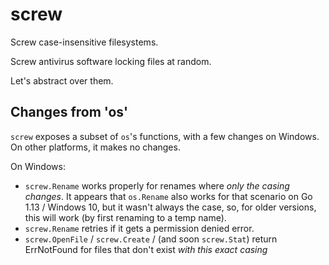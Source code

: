 # screw

Screw case-insensitive filesystems.

Screw antivirus software locking files at random.

Let's abstract over them.

## Changes from 'os'

`screw` exposes a subset of `os`'s functions, with a few changes on Windows.
On other platforms, it makes no changes.

On Windows:

  - `screw.Rename` works properly for renames where *only the casing changes*.
  It appears that `os.Rename` also works for that scenario on Go 1.13 / Windows 10,
  but it wasn't always the case, so, for older versions, this will work (by first
  renaming to a temp name).
  - `screw.Rename` retries if it gets a permission denied error.
  - `screw.OpenFile` / `screw.Create` / (and soon `screw.Stat`) return ErrNotFound
  for files that don't exist *with this exact casing*



